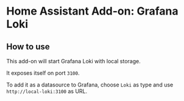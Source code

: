 # Home Assistant Add-on: Grafana Loki

## How to use

This add-on will start Grafana Loki with local storage.

It exposes itself on port `3100`.

To add it as a datasource to Grafana, choose `Loki` as type and use `http://local-loki:3100` as URL.
